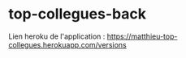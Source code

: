 # top-collegues-back

Lien heroku de l'application : https://matthieu-top-collegues.herokuapp.com/versions 
